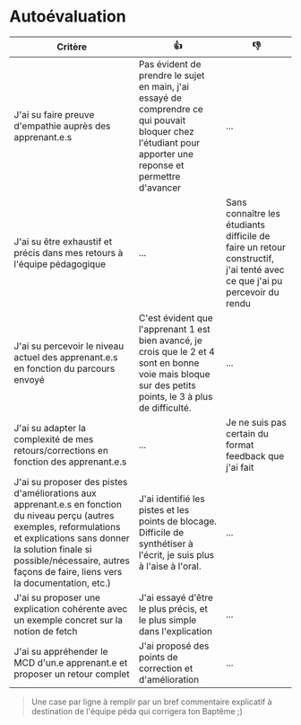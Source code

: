 # Autoévaluation

| Critère | 👍 | 👎 |
| ---------------- | ---------------- | ---------------- | 
| J'ai su faire preuve d'empathie auprès des apprenant.e.s | Pas évident de prendre le sujet en main, j'ai essayé de comprendre ce qui pouvait bloquer chez l'étudiant pour apporter une reponse et permettre d'avancer | ... |
| J'ai su être exhaustif et précis dans mes retours à l'équipe pédagogique | ... | Sans connaître les étudiants difficile de faire un retour constructif, j'ai tenté avec ce que j'ai pu percevoir du rendu |
| J'ai su percevoir le niveau actuel des apprenant.e.s en fonction du parcours envoyé | C'est évident que l'apprenant 1 est bien avancé, je crois que le 2 et 4 sont en bonne voie mais bloque sur des petits points, le 3 à plus de difficulté. | ... |
| J'ai su adapter la complexité de mes retours/corrections en fonction des apprenant.e.s  | ... | Je ne suis pas certain du format feedback que j'ai fait |
| J'ai su proposer des pistes d'améliorations aux apprenant.e.s en fonction du niveau perçu (autres exemples, reformulations et explications sans donner la solution finale si possible/nécessaire, autres façons de faire, liens vers la documentation, etc.) | J'ai identifié les pistes et les points de blocage. Difficile de synthétiser à l'écrit, je suis plus à l'aise à l'oral. | ... |
| J'ai su proposer une explication cohérente avec un exemple concret sur la notion de fetch | J'ai essayé d'être le plus précis, et le plus simple dans l'explication | ... |
| J'ai su appréhender le MCD d'un.e apprenant.e et proposer un retour complet | J'ai proposé des points de correction et d'amélioration | ... |

> Une case par ligne à remplir par un bref commentaire explicatif à destination de l'équipe péda qui corrigera ton Baptême ;)
